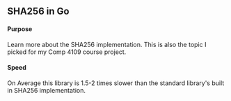## SHA256 in Go

#### Purpose
Learn more about the SHA256 implementation. This is also the topic I picked for my Comp 4109 course project.

#### Speed
On Average this library is 1.5-2 times slower than the standard library's built in SHA256 implementation.
